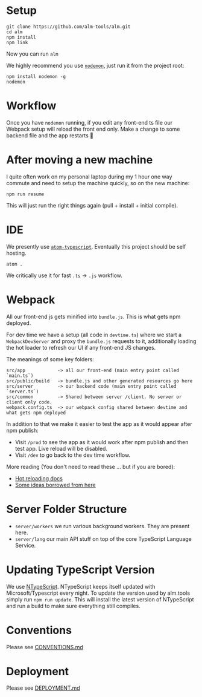 # Setup
```
git clone https://github.com/alm-tools/alm.git
cd alm
npm install
npm link
```

Now you can run `alm`

We highly recommend you use [`nodemon`](https://github.com/remy/nodemon), just run it from the project root:

```
npm install nodemon -g
nodemon
```

# Workflow

Once you have `nodemon` running, if you edit any front-end ts file our Webpack setup will reload the front end only. Make a change to some backend file and the app restarts :rose:

# After moving a new machine
I quite often work on my personal laptop during my 1 hour one way commute and need to setup the machine quickly, so on the new machine:

```
npm run resume
```

This will just run the right things again (pull + install + initial compile).

# IDE
We presently use [`atom-typescript`](https://atom.io/packages/atom-typescript). Eventually this project should be self hosting.

```
atom .
```

We critically use it for fast `.ts` -> `.js` workflow.

# Webpack
All our front-end js gets minified into `bundle.js`. This is what gets npm deployed.

For dev time we have a setup (all code in `devtime.ts`) where we start a `WebpackDevServer` and proxy the `bundle.js` requests to it, additionally loading the hot loader to refresh our UI if any front-end JS changes.

The meanings of some key folders:
```
src/app            -> all our front-end (main entry point called `main.ts`)
src/public/build   -> bundle.js and other generated resources go here
src/server         -> our backend code (main entry point called `server.ts`)
src/common         -> Shared between server /client. No server or client only code.
webpack.config.ts  -> our webpack config shared between devtime and what gets npm deployed
```

In addition to that we make it easier to test the app as it would appear after npm publish:

* Visit `/prod` to see the app as it would work after npm publish and then test app. Live reload will be disabled.
* Visit `/dev` to go back to the dev time workflow.

More reading (You don't need to read these ... but if you are bored):
* [Hot reloading docs](https://github.com/webpack/docs/wiki/hot-module-replacement-with-webpack)
* [Some ideas borrowed from here](http://www.christianalfoni.com/articles/2015_04_19_The-ultimate-webpack-setup)

# Server Folder Structure

* `server/workers` we run various background workers. They are present here.
* `server/lang` our main API stuff on top of the core TypeScript Language Service.

# Updating TypeScript Version
We use [NTypeScript](https://github.com/TypeStrong/ntypescript). NTypeScript keeps itself updated with Microsoft/Typescript every night. To update the version used by alm.tools simply run `npm run update`. This will install the latest version of NTypeScript and run a build to make sure everything still compiles.

# Conventions
Please see [CONVENTIONS.md](./CONVENTIONS.md)

# Deployment
Please see [DEPLOYMENT.md](./DEPLOYMENT.md)
